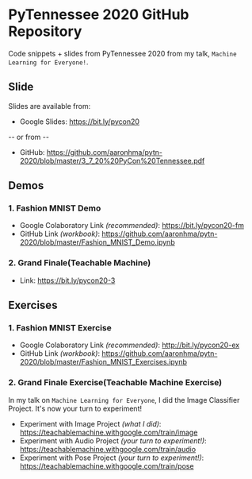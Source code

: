 # PyTennessee 2020 GitHub Repository
Code snippets + slides from PyTennessee 2020 from my talk, ```Machine Learning for Everyone!```.

## Slide
Slides are available from:

* Google Slides: https://bit.ly/pycon20

 -- or from --
 
* GitHub: https://github.com/aaronhma/pytn-2020/blob/master/3_7_20%20PyCon%20Tennessee.pdf

## Demos
### 1. Fashion MNIST Demo
* Google Colaboratory Link *(recommended)*: https://bit.ly/pycon20-fm 
* GitHub Link *(workbook)*: https://github.com/aaronhma/pytn-2020/blob/master/Fashion_MNIST_Demo.ipynb

### 2. Grand Finale(Teachable Machine)
* Link: https://bit.ly/pycon20-3 

## Exercises
### 1. Fashion MNIST Exercise
* Google Colaboratory Link *(recommended)*: http://bit.ly/pycon20-ex
* GitHub Link *(workbook)*: https://github.com/aaronhma/pytn-2020/blob/master/Fashion_MNIST_Exercises.ipynb

### 2. Grand Finale Exercise(Teachable Machine Exercise)
In my talk on ```Machine Learning for Everyone```, I did the Image Classifier Project. It's now your turn to experiment!
* Experiment with Image Project *(what I did)*: https://teachablemachine.withgoogle.com/train/image
* Experiment with Audio Project *(your turn to experiment!)*: https://teachablemachine.withgoogle.com/train/audio
* Experiment with Pose Project *(your turn to experiment!)*: https://teachablemachine.withgoogle.com/train/pose
